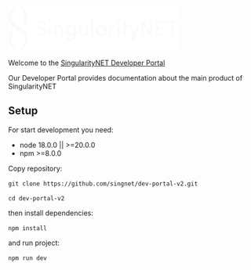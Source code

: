 ![logo](/public/assets/images/common/logo.svg)

Welcome to the [SingularityNET Developer Portal](https://dev.singularitynet.io)

Our Developer Portal provides documentation about the main product of SingularityNET

## Setup
For start development you need:
- node 18.0.0 || >=20.0.0
- npm >=8.0.0

Copy repository:

```
git clone https://github.com/singnet/dev-portal-v2.git
```
```
cd dev-portal-v2
```
then install dependencies:
```
npm install
```
and run project:
```
npm run dev
```